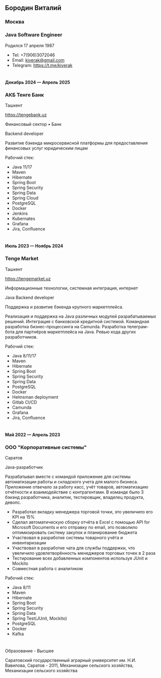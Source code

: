 ## Бородин Виталий

### Москва

### Java Software Engineer

Родился 17 апреля 1987

- Tel: +7(906)3072046
- Email: kiverak@gmail.com
- Telegram: https://t.me/kiverak

#

#### Декабрь 2024 — Апрель 2025

### АКБ Тенге Банк

Ташкент

https://tengebank.uz

Финансовый сектор
• Банк

Backend developer

Развитие бэкенда микросервисной платформы для предоставления финансовых услуг юридическим лицам

Рабочий стек:

- Java 11/17
- Maven
- Hibernate
- Spring Boot
- Spring Security
- Spring Data
- Spring Cloud
- PostgreSQL
- Docker
- Jenkins
- Kubernates
- Grafana
- Jira, Confluence

#

#### Июль 2023 — Ноябрь 2024

### Tenge Market

Ташкент

https://tengemarket.uz

Информационные технологии, системная интеграция, интернет

Java Backend developer

Поддержка и развитие бэкенда крупного маркетплейса.

Реализация и поддержка на Java различных модулей разрабатываемых решений.
Интеграция с банковской кредитной системой.
Командная разработка бизнес-процессинга на Camunda.
Разработка телеграм-бота для партнёров маркетплейса на Java.
Ревью кода других разработчиков.

Рабочий стек:

- Java 8/11/17
- Maven
- Hibernate
- Spring Boot
- Spring Security
- Spring Data
- PostgreSQL
- Docker
- Helmsman deployment
- Gitlab CI/CD
- Camunda
- Grafana
- Jira, Confluence

#

#### Май 2022 — Апрель 2023

### ООО "Корпоративные системы"

Саратов

Java-разработчик

Разрабатывал вместе с командой приложение для системы автоматизации работы и складского учета для малого бизнеса. Приложение отвечало за работу касс, учёт товаров, автоматизацию отчётности и взаимодействие с контрагентами. В команде
было 3 бэкэнд разработчика, аналитик, тестировщик, владелец продукта, девопс.

- Разработал вкладку менеджера торговой точки, это увеличило его KPI на 15%
- Сделал автоматическую сборку отчёта в Excel с помощью API for Microsoft Documents и его
  отправку по email, это позволило оптимизировать систему закупок и планирование бюджета
- Участвовал в разработке системы товарного учёта и инвентаризации
- Участвовал в разработке чата для службы поддержки, что увеличило удовлетворённость менеджеров торговых точек в 2 раза
- Тестирование всех добавленных компонентов используя JUnit и Mockito
- Совместная работа с аналитиком

Рабочий стек:

- Java 8/11
- Maven
- Hibernate
- Spring Boot
- Spring Security
- Spring Data
- Spring Test(JUnit, Mockito)
- PostgreSQL
- Docker
- Kafka

#

Образование - Высшее

Саратовский государственный аграрный университет им. Н.И. Вавилова, Саратов - 2011, Механизации сельского хозяйства, Механизации сельского хозяйства
